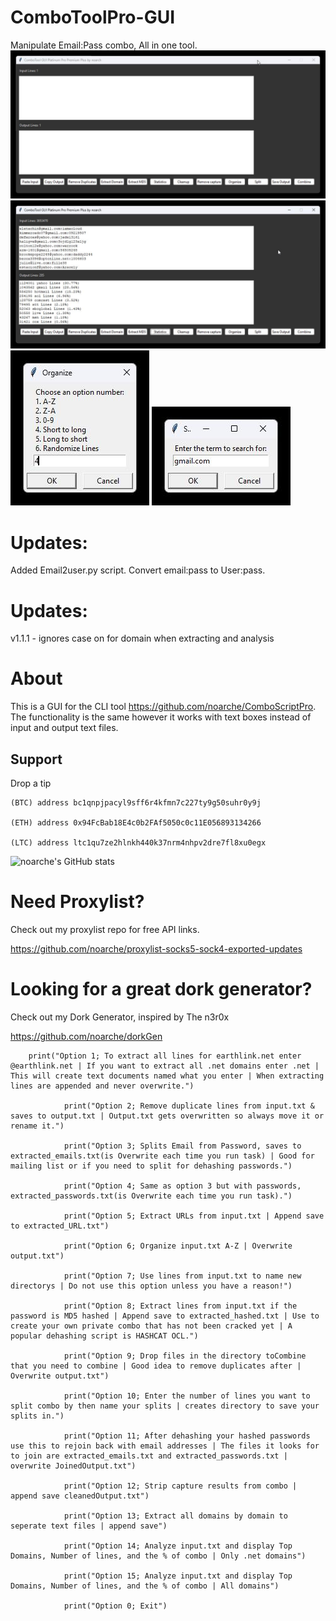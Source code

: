 # ComboToolPro-GUI
Manipulate Email:Pass combo, All in one tool. 
![screenshot](https://github.com/noarche/ComboToolPro-GUI/blob/main/September%2024%202023%200352%20AM.jpg?raw=true)
![screenshot](https://github.com/noarche/ComboToolPro-GUI/blob/main/September%2023%202023%200158%20PM.jpg?raw=true)
![screenshot](https://github.com/noarche/ComboToolPro-GUI/blob/main/September%2023%202023%200158%20PM%20(1).jpg?raw=true)
![screenshot](https://github.com/noarche/ComboToolPro-GUI/blob/main/September%2023%202023%200159%20PM.jpg?raw=true)

# Updates: 
Added Email2user.py script. Convert email:pass to User:pass. 
# Updates: 
v1.1.1 - ignores case on for domain when extracting and analysis

# About
This is a GUI for the CLI tool https://github.com/noarche/ComboScriptPro. The functionality is the same however it works with text boxes instead of input and output text files. 

## Support

Drop a tip

    (BTC) address bc1qnpjpacyl9sff6r4kfmn7c227ty9g50suhr0y9j
    
    (ETH) address 0x94FcBab18E4c0b2FAf5050c0c11E056893134266
    
    (LTC) address ltc1qu7ze2hlnkh440k37nrm4nhpv2dre7fl8xu0egx



![noarche's GitHub stats](https://github-readme-stats.vercel.app/api?username=noarche&show_icons=true&theme=transparent)


# Need Proxylist?

Check out my proxylist repo for free API links. 

https://github.com/noarche/proxylist-socks5-sock4-exported-updates

# Looking for a great dork generator? 

Check out my Dork Generator, inspired by The n3r0x

https://github.com/noarche/dorkGen


        print("Option 1; To extract all lines for earthlink.net enter @earthlink.net | If you want to extract all .net domains enter .net | This will create text documents named what you enter | When extracting lines are appended and never overwrite.")
       
				print("Option 2; Remove duplicate lines from input.txt & saves to output.txt | Output.txt gets overwritten so always move it or rename it.") 
        
				print("Option 3; Splits Email from Password, saves to extracted_emails.txt(is Overwrite each time you run task) | Good for mailing list or if you need to split for dehashing passwords.")
        
				print("Option 4; Same as option 3 but with passwords, extracted_passwords.txt(is Overwrite each time you run task).")
        
				print("Option 5; Extract URLs from input.txt | Append save to extracted_URL.txt")  
        
				print("Option 6; Organize input.txt A-Z | Overwrite output.txt")
        
				print("Option 7; Use lines from input.txt to name new directorys | Do not use this option unless you have a reason!")
        
				print("Option 8; Extract lines from input.txt if the password is MD5 hashed | Append save to extracted_hashed.txt | Use to create your own private combo that has not been cracked yet | A popular dehashing script is HASHCAT OCL.") 
        
				print("Option 9; Drop files in the directory toCombine that you need to combine | Good idea to remove duplicates after | Overwrite output.txt")
        
				print("Option 10; Enter the number of lines you want to split combo by then name your splits | creates directory to save your splits in.")
        
				print("Option 11; After dehashing your hashed passwords use this to rejoin back with email addresses | The files it looks for to join are extracted_emails.txt and extracted_passwords.txt | overwrite JoinedOutput.txt")
        
				print("Option 12; Strip capture results from combo | append save cleanedOutput.txt")
        
				print("Option 13; Extract all domains by domain to seperate text files | append save")
        
				print("Option 14; Analyze input.txt and display Top Domains, Number of lines, and the % of combo | Only .net domains")
        
				print("Option 15; Analyze input.txt and display Top Domains, Number of lines, and the % of combo | All domains")
        
				print("Option 0; Exit")

